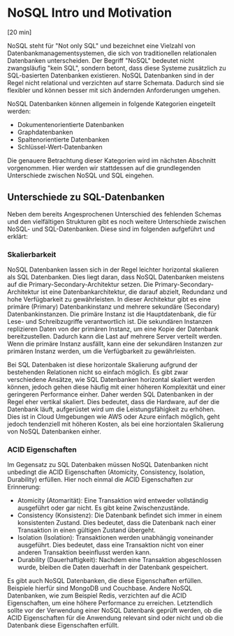 # NoSQL Intro und Motivation
[20 min]

NoSQL steht für "Not only SQL" und bezeichnet eine Vielzahl von Datenbankmanagementsystemen, die sich von traditionellen relationalen Datenbanken unterscheiden. Der Begriff "NoSQL" bedeutet nicht zwangsläufig "kein SQL", sondern betont, dass diese Systeme zusätzlich zu SQL-basierten Datenbanken existieren. NoSQL Datenbanken sind in der Regel nicht relational und verzichten auf starre Schemata. Dadurch sind sie flexibler und können besser mit sich ändernden Anforderungen umgehen.

NoSQL Datenbanken können allgemein in folgende Kategorien eingeteilt werden:

- Dokumentenorientierte Datenbanken
- Graphdatenbanken
- Spaltenorientierte Datenbanken
- Schlüssel-Wert-Datenbanken

Die genauere Betrachtung dieser Kategorien wird im nächsten Abschnitt vorgenommen. Hier werden wir stattdessen auf die grundlegenden Unterschiede zwischen NoSQL und SQL eingehen.

## Unterschiede zu SQL-Datenbanken

Neben dem bereits Angesprochenen Unterschied des fehlenden Schemas und den vielfältigen Strukturen gibt es noch weitere Unterschiede zwischen NoSQL- und SQL-Datenbanken. Diese sind im folgenden aufgeführt und erklärt:

### Skalierbarkeit

NoSQL Datenbanken lassen sich in der Regel leichter horizontal skalieren als SQL Datenbanken. Dies liegt daran, dass NoSQL Datenbanken meistens auf die Primary-Secondary-Architektur setzen. Die Primary-Secondary-Architektur ist eine Datenbankarchitektur, die darauf abzielt, Redundanz und hohe Verfügbarkeit zu gewährleisten. In dieser Architektur gibt es eine primäre (Primary) Datenbankinstanz und mehrere sekundäre (Secondary) Datenbankinstanzen. Die primäre Instanz ist die Hauptdatenbank, die für Lese- und Schreibzugriffe verantwortlich ist. Die sekundären Instanzen replizieren Daten von der primären Instanz, um eine Kopie der Datenbank bereitzustellen. Dadurch kann die Last auf mehrere Server verteilt werden. Wenn die primäre Instanz ausfällt, kann eine der sekundären Instanzen zur primären Instanz werden, um die Verfügbarkeit zu gewährleisten.

Bei SQL Datenbaken ist diese horizontale Skalierung aufgrund der bestehenden Relationen nicht so einfach möglich. Es gibt zwar verschiedene Ansätze, wie SQL Datenbanken horizontal skaliert werden können, jedoch gehen diese häufig mit einer höheren Komplexität und einer geringeren Performance einher. Daher werden SQL Datenbanken in der Regel eher vertikal skaliert. Dies bedeutet, dass die Hardware, auf der die Datenbank läuft, aufgerüstet wird um die Leistungsfähigkeit zu erhöhen. Dies ist in Cloud Umgebungen wie AWS oder Azure einfach möglich, geht jedoch tendenziell mit höheren Kosten, als bei eine horziontalen Skalierung von NoSQL Datenbanken einher.

### ACID Eigenschaften

Im Gegensatz zu SQL Datenbaken müssen NoSQL Datenbanken nicht unbedingt die ACID Eigenschaften (Atomicity, Consistency, Isolation, Durability) erfüllen. Hier noch einmal die ACID Eigenschaften zur Erinnerung:

- Atomicity (Atomarität): Eine Transaktion wird entweder vollständig ausgeführt oder gar nicht. Es gibt keine Zwischenzustände.
- Consistency (Konsistenz): Die Datenbank befindet sich immer in einem konsistenten Zustand. Dies bedeutet, dass die Datenbank nach einer Transaktion in einen gültigen Zustand übergeht.
- Isolation (Isolation): Transaktionen werden unabhängig voneinander ausgeführt. Dies bedeutet, dass eine Transaktion nicht von einer anderen Transaktion beeinflusst werden kann.
- Durability (Dauerhaftigkeit): Nachdem eine Transaktion abgeschlossen wurde, bleiben die Daten dauerhaft in der Datenbank gespeichert.

Es gibt auch NoSQL Datenbanken, die diese Eigenschaften erfüllen. Beispiele hierfür sind MongoDB und Couchbase. Andere NoSQL Datenbanken, wie zum Beispiel Redis, verzichten auf die ACID Eigenschaften, um eine höhere Performance zu erreichen. Letztendlich sollte vor der Verwendung einer NoSQL Datenbank geprüft werden, ob die ACID Eigenschaften für die Anwendung relevant sind oder nicht und ob die Datenbank diese Eigenschaften erfüllt.